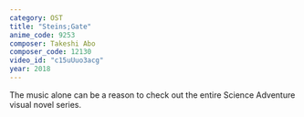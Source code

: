 ```yaml
---
category: OST
title: "Steins;Gate"
anime_code: 9253
composer: Takeshi Abo
composer_code: 12130
video_id: "c15uUuo3acg"
year: 2018
---
```

The music alone can be a reason to check out the entire Science Adventure visual novel series.